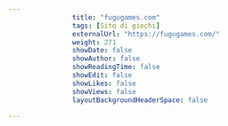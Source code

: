---
                title: "fugugames.com"
                tags: [Sito di giochi]
                externalUrl: "https://fugugames.com/"
                weight: 271
                showDate: false
                showAuthor: false
                showReadingTime: false
                showEdit: false
                showLikes: false
                showViews: false
                layoutBackgroundHeaderSpace: false
                ---

